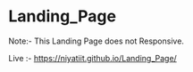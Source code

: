 # Landing_Page

Note:- This Landing Page does not Responsive. 

Live :- https://niyatiit.github.io/Landing_Page/
